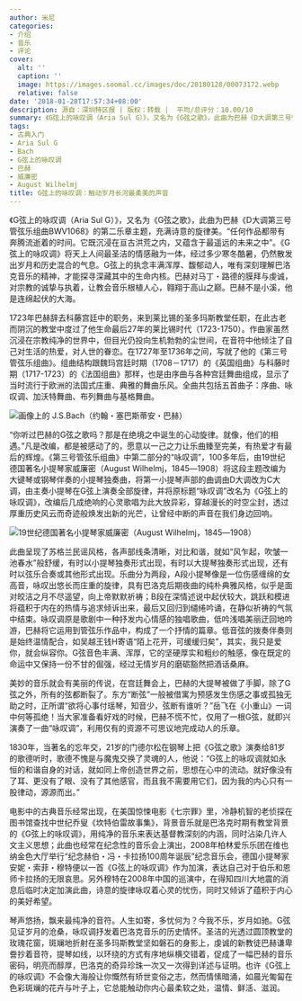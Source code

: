 ```yaml
---
author: 米尼
categories:
- 介绍
- 音乐
- 评论
cover:
  alt: ''
  caption: ''
  image: https://images.soomal.cc/images/doc/20180128/00073172.webp
  relative: false
date: '2018-01-28T17:57:34+08:00'
description: 源自：深圳特区报 | 版权：转载 |  平均/总评分：10.00/10
summary: 《G弦上的咏叹调（Aria Sul G）》，又名为《G弦之歌》，此曲为巴赫《D大调第三号管弦乐组曲BWV1068》的第二乐章主题，充满诗意的旋律美。“任何作品都带有奔腾流逝着的时间。它既沉浸在亘古洪荒之内，又蕴含于最遥远的未来之中”……
tags:
- 古典入门
- Aria Sul G
- Bach
- G弦上的咏叹调
- 巴赫
- 威廉密
- August Wilhelmj
title: G弦上的咏叹调：触动岁月长河最柔美的声音
---
```


《G弦上的咏叹调（Aria Sul G）》，又名为《G弦之歌》，此曲为巴赫《D大调第三号管弦乐组曲BWV1068》的第二乐章主题，充满诗意的旋律美。“任何作品都带有奔腾流逝着的时间。它既沉浸在亘古洪荒之内，又蕴含于最遥远的未来之中”。《G弦上的咏叹调》将天上人间最圣洁的情感融为一体，经过多少寒冬酷暑，仍然散发出岁月和历史混合的气息。G弦上的执念丰满浑厚、馥郁动人，唯有深刻理解巴洛克音乐的精神，才能探寻深藏其中的生命内核。巴赫对马丁・路德的膜拜与虔诚，对宗教的诚挚与执着，让教会音乐根植人心，翱翔于高山之巅。巴赫不是小溪，他是连绵起伏的大海。

1723年巴赫辞去科藤宫廷中的职务，来到莱比锡的圣多玛斯教堂任职，在此古老而阴沉的教堂中度过了他生命最后27年的莱比锡时代（1723-1750）。作曲家虽然沉浸在宗教纯净的世界中，但目光仍投向生机勃勃的尘世间，在音符中他倾注了自己对生活的热爱，对人世的眷恋。在1727年至1736年之间，写就了他的《第三号管弦乐组曲》。组曲结构跟魏玛宫廷时期（1708－1717）的《英国组曲》与科藤时期（1717-1723）的《法国组曲》那样，也是由序曲与各种宫廷舞曲组成，显示了当时流行于欧洲的法国式庄重、典雅的舞曲乐风。全曲共包括五首曲子：序曲、咏叹调、加沃特舞曲、布列舞曲与基格舞曲。

![画像上的 J.S.Bach（约翰・塞巴斯蒂安・巴赫）](https://images.soomal.cc/images/doc/20180128/00073170.webp)





“你听过巴赫的G弦之歌吗？那是在绝境之中诞生的心动旋律。就像，他们的相遇。”凡是改编，都是被感动了的，愿意以一己之力让乐曲臻至完美，有热爱才有最后的辉煌。《第三号管弦乐组曲》中第二部分的“咏叹调”，100多年后，由19世纪德国著名小提琴家威廉密（August Wilhelmj，1845―1908）将这段主题改编为大键琴或钢琴伴奏的小提琴独奏曲，将第一小提琴声部的曲调由D大调改为C大调，由主奏小提琴在G弦上演奏全部旋律，并将原标题“咏叹调”改名为《G弦上的咏叹调》，改编后几成绝响的心灵歌唱为此大放异彩，穿越漫长的时空尘封，透过厚重历史风云而奇迹般焕发出新的光芒，让曾经中断的声音在我们身边回响。

![19世纪德国著名小提琴家威廉密（August Wilhelmj，1845―1908）](https://images.soomal.cc/images/doc/20180128/00073171.webp)





此曲呈现了苏格兰民谣风格，各声部线条清晰，对比和谐，就如“风乍起，吹皱一池春水”般舒缓，有时以小提琴独奏形式出现，有时以大提琴独奏形式出现，还有时以弦乐合奏或其他形式出现。乐曲分为两段，A段小提琴像是一位伤感缠绵的女高音，咏叹出悠长而庄重的旋律，具有巴洛克后期夜曲的纯朴典雅风格，似乎是面对皎洁之月不尽遥望，向上帝默默祈祷；B段在深情述说中起伏较大，跳跃和模进将蕴积于内在的热情与追求倾诉出来，最后又回归到缱绻吟诵，在静似祈祷的气氛中结束。咏叹调原是歌剧中一种抒发内心情感的独唱歌曲，低吟浅唱美丽迂回地吟游，巴赫将它运用到管弦乐作品中，构成了一个抒情的篇章。低音弦的拨奏伴奏则是始终温情配合，如吴越王钱H寄语“陌上花开，可缓缓归矣”，其实，我只是爱你，就会纵容你。G弦音色丰满、浑厚，它的坚硬厚实和粗纱的触感，像在既定的命运中又保持一份不甘的倔强，经过无情岁月的磨砺豁然把酒话桑麻。

美妙的音乐就会有美丽的传说，在宫廷舞会上，巴赫的大提琴被做了手脚，除了G弦之外，所有的弦都断裂了。东方“断弦”一般被借寓为预感发生伤感之事或孤独无助之时，正所谓“欲将心事付瑶琴，知音少，弦断有谁听？”岳飞在《小重山》一词中何等孤绝！当大家准备看好戏的时候，巴赫不慌不忙，仅用了一根G弦，就即兴演奏了一曲“咏叹调”，利用仅有的资源不可思议地完成动人的乐章。

1830年，当著名的忘年交，21岁的门德尔松在钢琴上把《G弦之歌》演奏给81岁的歌德听时，歌德不愧是与魔鬼交换了灵魂的人，他说：“G弦上的咏叹调就如永恒的和谐自身的对话，就如同上帝创造世界之前，思想在心中的流动。就好像没有了耳、更没有了眼、没有了其他感官，而且我不需要用它们，因为我的内心只有一股律动，源源而出。”

电影中的古典音乐经常出现，在美国惊悚电影《七宗罪》里，冷静机智的老侦探在图书馆查找中世纪乔叟《坎特伯雷故事集》，背景音乐就是巴洛克时期有教堂背景的《G弦上的咏叹调》，用纯净的音乐来表达基督教深刻的内涵，同时沾染几许人文主义思想；此曲也经常在纪念性的音乐会上演出，2008年柏林爱乐乐团在维也纳金色大厅举行“纪念赫伯・冯・卡拉扬100周年诞辰”纪念音乐会，德国小提琴家安妮・索菲・穆特便以一首《G弦上的咏叹调》作为加演，表达自己对于伯乐和恩师卡拉扬的无限哀思。另外穆特在2008年中国的巡演中，在得知四川大地震的消息后临时决定加演此曲，诗意的旋律咏叹着心灵的忧伤，同时又倾诉了蕴积于内心的美好希望。

琴声悠扬，飘来最纯净的音符。人生如寄，多忧何为？今我不乐，岁月如驰。G弦见证岁月的沧桑，咏叹调抒发着巴洛克音乐的历史情怀。圣洁的光透过圆顶教堂的玫瑰花窗，斑斓地折射在圣多玛斯教堂坚如磐石的身影上，虔诚的新教徒巴赫谦卑誊抄着音符，提琴如线，以环绕的方式有序地纵横交错着，促成了一幅巴赫的音乐密码，明亮而醇厚，巴洛克的奇异珍珠一次又一次得到详述与证明。也许《G弦上的咏叹调》不会像大海般让你慨然有矫世变俗之志，然而情愫暗涌，如晨光匍匐在色彩斑斓的花卉与叶子上，它总能触动你内心最柔软之处，温情、鲜活、滋润。